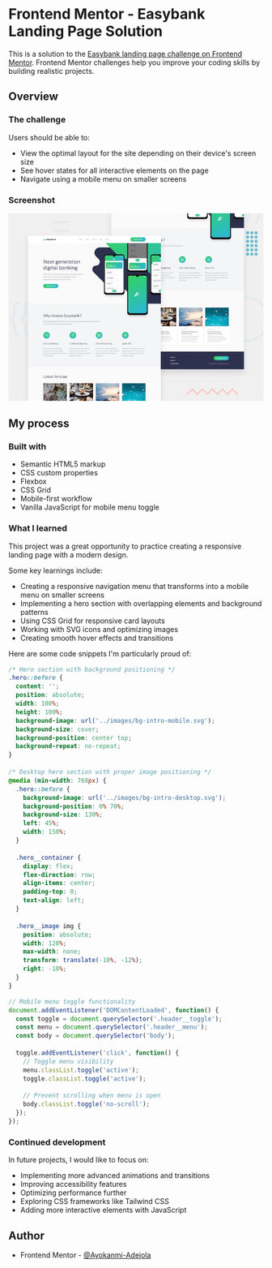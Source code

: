 # Frontend Mentor - Easybank Landing Page Solution

This is a solution to the [Easybank landing page challenge on Frontend Mentor](https://www.frontendmentor.io/challenges/easybank-landing-page-WaUhkoDN). Frontend Mentor challenges help you improve your coding skills by building realistic projects.



## Overview

### The challenge

Users should be able to:

- View the optimal layout for the site depending on their device's screen size
- See hover states for all interactive elements on the page
- Navigate using a mobile menu on smaller screens

### Screenshot

![Easybank Landing Page Screenshot](./design/desktop-preview.jpg)


## My process

### Built with

- Semantic HTML5 markup
- CSS custom properties
- Flexbox
- CSS Grid
- Mobile-first workflow
- Vanilla JavaScript for mobile menu toggle

### What I learned

This project was a great opportunity to practice creating a responsive landing page with a modern design. 

Some key learnings include:

- Creating a responsive navigation menu that transforms into a mobile menu on smaller screens
- Implementing a hero section with overlapping elements and background patterns
- Using CSS Grid for responsive card layouts
- Working with SVG icons and optimizing images
- Creating smooth hover effects and transitions

Here are some code snippets I'm particularly proud of:

```css
/* Hero section with background positioning */
.hero::before {
  content: '';
  position: absolute;
  width: 100%;
  height: 100%;
  background-image: url('../images/bg-intro-mobile.svg');
  background-size: cover;
  background-position: center top;
  background-repeat: no-repeat;
}

/* Desktop hero section with proper image positioning */
@media (min-width: 768px) {
  .hero::before {
    background-image: url('../images/bg-intro-desktop.svg');
    background-position: 0% 70%;
    background-size: 130%;
    left: 45%;
    width: 150%;
  }

  .hero__container {
    display: flex;
    flex-direction: row;
    align-items: center;
    padding-top: 0;
    text-align: left;
  }

  .hero__image img {
    position: absolute;
    width: 120%;
    max-width: none;
    transform: translate(-10%, -12%);
    right: -10%;
  }
}
```

```javascript
// Mobile menu toggle functionality
document.addEventListener('DOMContentLoaded', function() {
  const toggle = document.querySelector('.header__toggle');
  const menu = document.querySelector('.header__menu');
  const body = document.querySelector('body');

  toggle.addEventListener('click', function() {
    // Toggle menu visibility
    menu.classList.toggle('active');
    toggle.classList.toggle('active');

    // Prevent scrolling when menu is open
    body.classList.toggle('no-scroll');
  });
});
```

### Continued development

In future projects, I would like to focus on:

- Implementing more advanced animations and transitions
- Improving accessibility features
- Optimizing performance further
- Exploring CSS frameworks like Tailwind CSS
- Adding more interactive elements with JavaScript

## Author

- Frontend Mentor - [@Ayokanmi-Adejola](https://www.frontendmentor.io/profile/Ayokanmi-Adejola)
